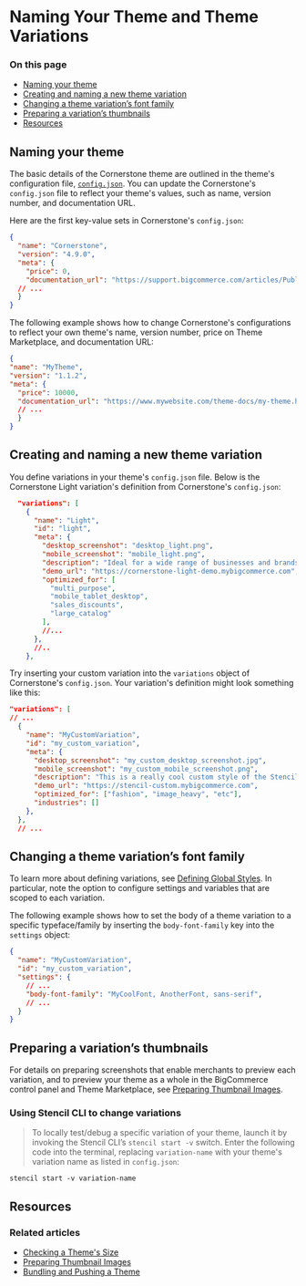 # Naming Your Theme and Theme Variations

<div class="otp" id="no-index">

### On this page
- [Naming your theme](#naming-your-theme)
- [Creating and naming a new theme variation](#creating-and-naming-a-new-theme-variation)
- [Changing a theme variation’s font family](#changing-a-theme-variations-font-family-configjson)
- [Preparing a variation’s thumbnails](#preparing-a-variations-thumbnails)
- [Resources](#resources)

</div> 

## Naming your theme

The basic details of the Cornerstone theme are outlined in the theme's configuration file, [`config.json`](https://github.com/bigcommerce/cornerstone/blob/master/config.json). You can update the Cornerstone's `config.json` file to reflect your theme's values, such as name, version number, and documentation URL. 


Here are the first key-value sets in Cornerstone's `config.json`: 

<div class="HubBlock-header">
    <div class="HubBlock-header-title flex items-center">
        <div class="HubBlock-header-name"></div>
    </div><div class="HubBlock-header-subtitle"></div>
</div>

<!--
title: "Cornerstone config.json settings"
subtitle: ""
lineNumbers: true
-->

```json
{
  "name": "Cornerstone",
  "version": "4.9.0",
  "meta": {
    "price": 0,
    "documentation_url": "https://support.bigcommerce.com/articles/Public/Cornerstone-Theme-Manual",
  // ...
  }
}
```

The following example shows how to change Cornerstone's configurations to reflect your own theme's name, version number, price on Theme Marketplace, and documentation URL:


<div class="HubBlock-header">
    <div class="HubBlock-header-title flex items-center">
        <div class="HubBlock-header-name"></div>
    </div><div class="HubBlock-header-subtitle"></div>
</div>

<!--
title: ""
subtitle: ""
lineNumbers: true
-->

```json
{
"name": "MyTheme",
"version": "1.1.2",
"meta": {
  "price": 10000,
  "documentation_url": "https://www.mywebsite.com/theme-docs/my-theme.html",
  // ...
  }
}
```

## Creating and naming a new theme variation

You define variations in your theme's `config.json` file. Below is the Cornerstone Light variation's definition from Cornerstone's `config.json`:


<div class="HubBlock-header">
    <div class="HubBlock-header-title flex items-center">
        <div class="HubBlock-header-name"></div>
    </div><div class="HubBlock-header-subtitle"></div>
</div>

<!--
title: ""
subtitle: ""
lineNumbers: true
-->

```json
  "variations": [
    {
      "name": "Light",
      "id": "light",
      "meta": {
        "desktop_screenshot": "desktop_light.png",
        "mobile_screenshot": "mobile_light.png",
        "description": "Ideal for a wide range of businesses and brands, this design is fully responsive, simple, and ready for you to add your branding, logo, and products. It comes ready to build a clean looking and beautiful store with features such as homepage carousel, social media icons, featured and top selling products, and faceted search (which is available on select BigCommerce plans). Fully express your brand by using our Theme Editor to quickly and easily style your site's fonts and colors, all without the need to write code.",
        "demo_url": "https://cornerstone-light-demo.mybigcommerce.com",
        "optimized_for": [
          "multi_purpose",
          "mobile_tablet_desktop",
          "sales_discounts",
          "large_catalog"
        ],
        //...
      },
      //..
    },
```

Try inserting your custom variation into the `variations` object of Cornerstone's `config.json`. Your variation's definition might look something like this:


<div class="HubBlock-header">
    <div class="HubBlock-header-title flex items-center">
        <div class="HubBlock-header-name"></div>
    </div><div class="HubBlock-header-subtitle"></div>
</div>

<!--
title: ""
subtitle: ""
lineNumbers: true
-->

```json
"variations": [
// ...
  {
    "name": "MyCustomVariation",
    "id": "my_custom_variation",
    "meta": {
      "desktop_screenshot": "my_custom_desktop_screenshot.jpg",
      "mobile_screenshot": "my_custom_mobile_screenshot.png",
      "description": "This is a really cool custom style of the Stencil Theme",
      "demo_url": "https://stencil-custom.mybigcommerce.com",
      "optimized_for": ["fashion", "image_heavy", "etc"],
      "industries": []
    },
  },
  // ...
```

## Changing a theme variation’s font family

To learn more about defining variations, see [Defining Global Styles](/stencil-docs/configure-store-design-ui/defining-global-styles). In particular, note the option to configure settings and variables that are scoped to each variation.

The following example shows how to set the body of a theme variation to a specific typeface/family by inserting the `body-font-family` key into the `settings` object:

<div class="HubBlock-header">
    <div class="HubBlock-header-title flex items-center">
        <div class="HubBlock-header-name"></div>
    </div><div class="HubBlock-header-subtitle"></div>
</div>

<!--
title: ""
subtitle: ""
lineNumbers: true
-->

```json
{
  "name": "MyCustomVariation",
  "id": "my_custom_variation",
  "settings": {
    // ...
    "body-font-family": "MyCoolFont, AnotherFont, sans-serif",
    // ...
  }
}
```

## Preparing a variation’s thumbnails

For details on preparing screenshots that enable merchants to preview each variation, and to preview your theme as a whole in the BigCommerce control panel and Theme Marketplace, see [Preparing Thumbnail Images](https://developer.bigcommerce.com/stencil-docs/deploying-a-theme/preparing-thumbnail-images).

<div class="HubBlock--callout">
<div class="CalloutBlock--">
<div class="HubBlock-content">

<!-- theme:  -->

### Using Stencil CLI to change variations
> To locally test/debug a specific variation of your theme, launch it by invoking the Stencil CLI’s `stencil start -v` switch. Enter the following code into the terminal, replacing `variation-name` with your theme's variation name as listed in `config.json`:

`stencil start -v variation-name`

</div>
</div>
</div>

## Resources

### Related articles
* [Checking a Theme's Size](https://developer.bigcommerce.com/stencil-docs/deploying-a-theme/checking-a-themes-size)
* [Preparing Thumbnail Images](https://developer.bigcommerce.com/stencil-docs/deploying-a-theme/preparing-thumbnail-images)
* [Bundling and Pushing a Theme](https://developer.bigcommerce.com/stencil-docs/deploying-a-theme/bundling-and-pushing)
